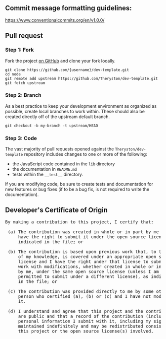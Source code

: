 ## Commit message formatting guidelines:

https://www.conventionalcommits.org/en/v1.0.0/

## Pull request

### Step 1: Fork

Fork the project [on GitHub](https://github.com/Theryston/dev-template) and clone your fork locally.

```text
git clone https://github.com/{username}/dev-template.git
cd node
git remote add upstream https://github.com/Theryston/dev-template.git
git fetch upstream
```

### Step 2: Branch

As a best practice to keep your development environment as organized as
possible, create local branches to work within. These should also be created
directly off of the upstream default branch.

```text
git checkout -b my-branch -t upstream/HEAD
```

### Step 3: Code

The vast majority of pull requests opened against the `Theryston/dev-template`
repository includes changes to one or more of the following:

- the JavaScript code contained in the `lib` directory
- the documentation in `README.md`
- tests within the `__test__` directory.

If you are modifying code, be sure to create tests and documentation for new features or bug fixes (if to be a bug fix, is not required to write the documentation).

## Developer's Certificate of Origin

<pre>
By making a contribution to this project, I certify that:

 (a) The contribution was created in whole or in part by me and I
     have the right to submit it under the open source license
     indicated in the file; or

 (b) The contribution is based upon previous work that, to the best
     of my knowledge, is covered under an appropriate open source
     license and I have the right under that license to submit that
     work with modifications, whether created in whole or in part
     by me, under the same open source license (unless I am
     permitted to submit under a different license), as indicated
     in the file; or

 (c) The contribution was provided directly to me by some other
     person who certified (a), (b) or (c) and I have not modified
     it.

 (d) I understand and agree that this project and the contribution
     are public and that a record of the contribution (including all
     personal information I submit with it, including my sign-off) is
     maintained indefinitely and may be redistributed consistent with
     this project or the open source license(s) involved.
</pre>
